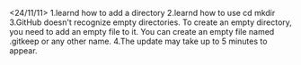 <24/11/11>
1.learnd how to add a directory
2.learnd how to use cd mkdir
3.GitHub doesn't recognize empty directories. To create an empty directory, you need to add an empty file to it. You can create an empty file named .gitkeep or any other name.
4.The update may take up to 5 minutes to appear.